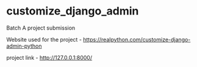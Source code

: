 # customize_django_admin

Batch A project submission

Website used for the project - https://realpython.com/customize-django-admin-python

project link - http://127.0.0.1:8000/

